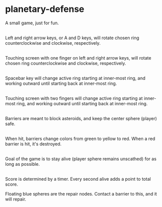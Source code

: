 # planetary-defense
A small game, just for fun.</br></br>

Left and right arrow keys, or A and D keys, will rotate chosen ring counterclockwise and clockwise, respectively.</br></br>

Touching screen with one finger on left and right arrow keys, will rotate chosen ring counterclockwise and clockwise, respectively.</br></br>

Spacebar key will change active ring starting at inner-most ring, and working outward until starting back at inner-most ring.</br></br>

Touching screen with two fingers will change active ring starting at inner-most ring, and working outward until starting back at inner-most ring.</br></br>

Barriers are meant to block asteroids, and keep the center sphere (player) safe.</br></br>

When hit, barriers change colors from green to yellow to red. When a red barrier is hit, it's destroyed.</br></br>

Goal of the game is to stay alive (player sphere remains unscathed) for as long as possible.</br></br>

Score is determined by a timer. Every second alive adds a point to total score.

Floating blue spheres are the repair nodes. Contact a barrier to this, and it will repair.